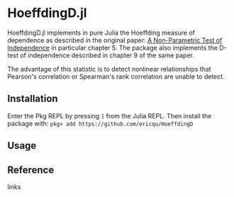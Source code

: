 # HoeffdingD.jl
HoeffdingD.jl implements in pure Julia the Hoeffding measure of dependence as described in the original paper: [A Non-Parametric Test of Independence](https://projecteuclid.org/journals/annals-of-mathematical-statistics/volume-19/issue-4/A-Non-Parametric-Test-of-Independence/10.1214/aoms/1177730150.full) in particular chapter 5. The package also implements the D-test of independence described in chapter 9 of the same paper.

The advantage of this statistic is to detect nonlinear relationships that Pearson's correlation or Spearman's rank correlation are unable to detect.

## Installation
Enter the Pkg REPL by pressing ```]``` from the Julia REPL. Then install the package with: ```pkg> add https://github.com/ericqu/HoeffdingD```

## Usage

## Reference
links